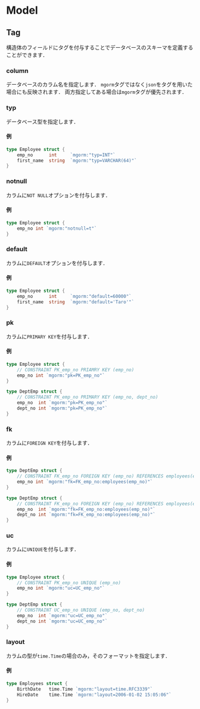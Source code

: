 # Model

## Tag
構造体のフィールドにタグを付与することでデータベースのスキーマを定義することができます．


### column
データベースのカラム名を指定します．
`mgorm`タグではなく`json`をタグを用いた場合にも反映されます．
両方指定してある場合は`mgorm`タグが優先されます．


### typ
データベース型を指定します．

#### 例
```go
type Employee struct {
    emp_no      int     `mgorm:"typ=INT"`
    first_name  string  `mgorm:"typ=VARCHAR(64)"`
}
```


### notnull
カラムに`NOT NULL`オプションを付与します．

#### 例
```go
type Employee struct {
    emp_no int `mgorm:"notnull=t"`
}
```


### default
カラムに`DEFAULT`オプションを付与します．

#### 例
```go
type Employee struct {
    emp_no      int     `mgorm:"default=60000"`
    first_name  string  `mgorm:"default='Taro'"`
}
```


### pk
カラムに`PRIMARY KEY`を付与します．

#### 例
```go
type Employee struct {
    // CONSTRAINT PK_emp_no PRIAMRY KEY (emp_no)
    emp_no int `mgorm:"pk=PK_emp_no"`
}

type DeptEmp struct {
    // CONSTRAINT PK_emp_no PRIMARY KEY (emp_no, dept_no)
    emp_no  int `mgorm:"pk=PK_emp_no"`
    dept_no int `mgorm:"pk=PK_emp_no"`
}
```


### fk
カラムに`FOREIGN KEY`を付与します．

#### 例
```go
type DeptEmp struct {
    // CONSTRAINT FK_emp_no FOREIGN KEY (emp_no) REFERENCES employees(emp_no)
    emp_no int `mgorm:"fk=FK_emp_no:employees(emp_no)"`
}

type DeptEmp struct {
    // CONSTRAINT FK_emp_no FOREIGN KEY (emp_no) REFERENCES employees(emp_no, dept_no)
    emp_no  int `mgorm:"fk=FK_emp_no:employees(emp_no)"`
    dept_no int `mgorm:"fk=FK_emp_no:employees(emp_no)"`
}
```


### uc
カラムに`UNIQUE`を付与します．

#### 例
```go
type Employee struct {
    // CONSTRAINT PK_emp_no UNIQUE (emp_no)
    emp_no int `mgorm:"uc=UC_emp_no"`
}

type DeptEmp struct {
    // CONSTRAINT UC_emp_no UNIQUE (emp_no, dept_no)
    emp_no  int `mgorm:"uc=UC_emp_no"`
    dept_no int `mgorm:"uc=UC_emp_no"`
}
```


### layout
カラムの型が`time.Time`の場合のみ，そのフォーマットを指定します．

#### 例
```go
type Employees struct {
    BirthDate   time.Time `mgorm:"layout=time.RFC3339"`
    HireDate    time.Time `mgorm:"layout=2006-01-02 15:05:06"`
}
```
